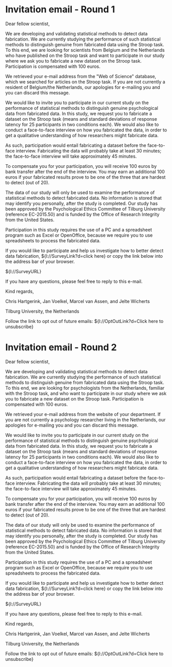 # Invitation email - Round 1

Dear fellow scientist,

We are developing and validating statistical methods to detect data fabrication. We are currently studying the performance of such statistical methods to distinguish genuine from fabricated data using the Stroop task. To this end, we are looking for scientists from Belgium and the Netherlands who have published on the Stroop task and want to participate in our study where we ask you to fabricate a new dataset on the Stroop task. Participation is compensated with 100 euros.

We retrieved your e-mail address from the "Web of Science" database, which we searched for articles on the Stroop task. If you are not currently a resident of Belgium/the Netherlands, our apologies for e-mailing you and you can discard this message.

We would like to invite you to participate in our current study on the performance of statistical methods to distinguish genuine psychological data from fabricated data. In this study, we request you to fabricate a dataset on the Stroop task (means and standard deviations of response latency for 25 participants in two conditions each). We would also like to conduct a face-to-face interview on how you fabricated the data, in order to get a qualitative understanding of how researchers might fabricate data.

As such, participation would entail fabricating a dataset before the face-to-face interview. Fabricating the data will probably take at least 30 minutes; the face-to-face interview will take approximately 45 minutes.

To compensate you for your participation, you will receive 100 euros by bank transfer after the end of the interview. You may earn an additional 100 euros if your fabricated results prove to be one of the three that are hardest to detect (out of 20).

The data of our study will only be used to examine the performance of statistical methods to detect fabricated data. No information is stored that may identify you personally, after the study is completed. Our study has been approved by the Psychological Ethics Committee of Tilburg University (reference EC-2015.50) and is funded by the Office of Research Integrity from the United States.

Participation in this study requires the use of a PC and a spreadsheet program such as Excel or OpenOffice, because we require you to use spreadsheets to process the fabricated data.

If you would like to participate and help us investigate how to better detect data fabrication, ${l://SurveyLink?d=click here} or copy the link below into the address bar of your browser.

${l://SurveyURL}

If you have any questions, please feel free to reply to this e-mail.

Kind regards,

Chris Hartgerink, Jan Voelkel, Marcel van Assen, and Jelte Wicherts

Tilburg University, the Netherlands

Follow the link to opt out of future emails:
${l://OptOutLink?d=Click here to unsubscribe}


# Invitation email - Round 2

Dear fellow scientist,

We are developing and validating statistical methods to detect data fabrication. We are currently studying the performance of such statistical methods to distinguish genuine from fabricated data using the Stroop task. To this end, we are looking for psychologists from the Netherlands, familiar with the Stroop task, and who want to participate in our study where we ask you to fabricate a new dataset on the Stroop task. Participation is compensated with 100 euros.

We retrieved your e-mail address from the website of your department. If you are not currently a psychology researcher living in the Netherlands, our apologies for e-mailing you and you can discard this message.

We would like to invite you to participate in our current study on the performance of statistical methods to distinguish genuine psychological data from fabricated data. In this study, we request you to fabricate a dataset on the Stroop task (means and standard deviations of response latency for 25 participants in two conditions each). We would also like to conduct a face-to-face interview on how you fabricated the data, in order to get a qualitative understanding of how researchers might fabricate data.

As such, participation would entail fabricating a dataset before the face-to-face interview. Fabricating the data will probably take at least 30 minutes; the face-to-face interview will take approximately 45 minutes.

To compensate you for your participation, you will receive 100 euros by bank transfer after the end of the interview. You may earn an additional 100 euros if your fabricated results prove to be one of the three that are hardest to detect (out of 20).

The data of our study will only be used to examine the performance of statistical methods to detect fabricated data. No information is stored that may identify you personally, after the study is completed. Our study has been approved by the Psychological Ethics Committee of Tilburg University (reference EC-2015.50) and is funded by the Office of Research Integrity from the United States.

Participation in this study requires the use of a PC and a spreadsheet program such as Excel or OpenOffice, because we require you to use spreadsheets to process the fabricated data.

If you would like to participate and help us investigate how to better detect data fabrication, ${l://SurveyLink?d=click here} or copy the link below into the address bar of your browser.

${l://SurveyURL}

If you have any questions, please feel free to reply to this e-mail.

Kind regards,

Chris Hartgerink, Jan Voelkel, Marcel van Assen, and Jelte Wicherts

Tilburg University, the Netherlands

Follow the link to opt out of future emails:
${l://OptOutLink?d=Click here to unsubscribe}
